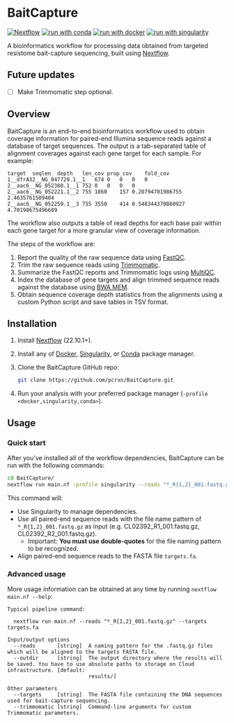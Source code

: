 # BaitCapture

[![Nextflow](https://img.shields.io/badge/nextflow%20DSL2-%E2%89%A522.10.1-23aa62.svg)](https://www.nextflow.io/)
[![run with conda](http://img.shields.io/badge/run%20with-conda-3EB049?labelColor=000000&logo=anaconda)](https://docs.conda.io/en/latest/)
[![run with docker](https://img.shields.io/badge/run%20with-docker-0db7ed?labelColor=000000&logo=docker)](https://www.docker.com/)
[![run with singularity](https://img.shields.io/badge/run%20with-singularity-1d355c.svg?labelColor=000000)](https://sylabs.io/docs/)

A bioinformatics workflow for processing data obtained from targeted resistome bait-capture sequencing, built using [Nextflow](https://www.nextflow.io/).

## Future updates

- [ ] Make Trimmomatic step optional.

## Overview

BaitCapture is an end-to-end bioinformatics workflow used to obtain coverage information for paired-end Illumina sequence reads against a database of target sequences.
The output is a tab-separated table of alignment coverages against each gene target for each sample.
For example:

```
target	seqlen	depth	len_cov	prop_cov	fold_cov
1__dfrA32__NG_047729.1__1	674	0	0	0	0
2__aac6__NG_052380.1__1	752	0	0	0	0
2__aac6__NG_052221.1__2	755	1860	157	0.20794701986755	2.4635761589404
2__aac6__NG_052259.1__3	755	3550	414	0.548344370860927	4.70198675496689
```

The workflow also outputs a table of read depths for each base pair within each gene target for a more granular view of coverage information.

The steps of the workflow are:

1. Report the quality of the raw sequence data using [FastQC](https://github.com/s-andrews/FastQC).
2. Trim the raw sequence reads using [Trimmomatic](https://github.com/usadellab/Trimmomatic).
3. Summarize the FastQC reports and Trimmomatic logs using [MultiQC](https://multiqc.info/).
4. Index the database of gene targets and align trimmed sequence reads against the database using [BWA MEM](https://github.com/lh3/bwa).
5. Obtain sequence coverage depth statistics from the alignments using a custom Python script and save tables in TSV format.

## Installation

1. Install [Nextflow](https://www.nextflow.io/docs/latest/getstarted.html#installation) (22.10.1+).
2. Install any of [Docker](https://docs.docker.com/engine/install/), [Singularity](https://docs.sylabs.io/guides/3.0/user-guide/), or [Conda](https://docs.conda.io/projects/conda/en/latest/user-guide/install/index.html) package manager.


3. Clone the BaitCapture GitHub repo:

    ```bash
    git clone https://github.com/pcrxn/BaitCapture.git
    ```

4. Run your analysis with your preferred package manager (`-profile <docker,singularity,conda>`).

## Usage

### Quick start

After you've installed all of the workflow dependencies, BaitCapture can be run with the following commands:

```bash
cd BaitCapture/
nextflow run main.nf -profile singularity --reads "*_R{1,2}_001.fastq.gz" --targets targets.fa
```

This command will:

  - Use Singularity to manage dependencies.
  - Use all paired-end sequence reads with the file name pattern of `*_R{1,2}_001.fastq.gz` as input (e.g. CL02392_R1_001.fastq.gz, CL02392_R2_001.fastq.gz).
    - Important: **You must use double-quotes** for the file naming pattern to be recognized.
  - Align paired-end sequence reads to the FASTA file `targets.fa`.

### Advanced usage

More usage information can be obtained at any time by running `nextflow main.nf --help`:

```
Typical pipeline command:

  nextflow run main.nf --reads "*_R{1,2}_001.fastq.gz" --targets targets.fa

Input/output options
  --reads       [string]  A naming pattern for the .fastq.gz files which will be aligned to the targets FASTA file.
  --outdir      [string]  The output directory where the results will be saved. You have to use absolute paths to storage on Cloud infrastructure. [default: 
                          results/] 

Other parameters
  --targets     [string]  The FASTA file containing the DNA sequences used for bait-capture sequencing.
  --trimmomatic [string]  Command-line arguments for custom Trimmomatic parameters.
```